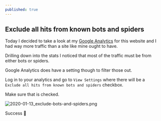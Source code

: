 ```yaml
---
published: true
---
```

## Exclude all hits from known bots and spiders

Today I decided to take a look at my [Google Analytics](https://analytics.google.com/) for this website and I had way more traffic than a site like mine ought to have.

Drilling down into the stats I noticed that most of the traffic must be from either bots or spiders.

Google Analytics does have a setting though to filter those out.

Log in to your analytics and go to `View Settings` where there will be a `Exclude all hits from known bots and spiders` checkbox.

Make sure that is checked.

![2020-01-13_exclude-bots-and-spiders.png]({{site.baseurl}}/media/2020-01-13_exclude-bots-and-spiders.png)


Success 🎉
